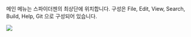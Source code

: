 메인 메뉴는 스파이더젠의 최상단에 위치합니다. 구성은 File, Edit, View, Search, Build, Help, Git 으로 구성되어 있습니다.

![](https://wikidocs.net/images/page/22784/MainMenu.png)